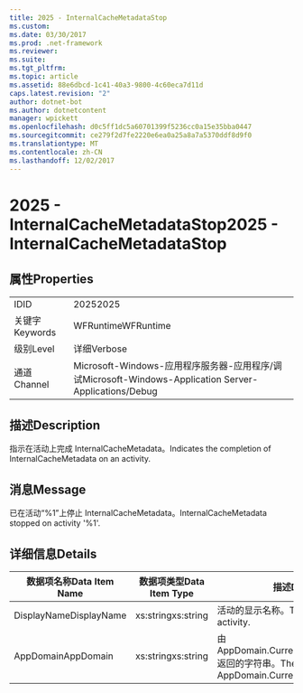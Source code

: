 ```yaml
---
title: 2025 - InternalCacheMetadataStop
ms.custom: 
ms.date: 03/30/2017
ms.prod: .net-framework
ms.reviewer: 
ms.suite: 
ms.tgt_pltfrm: 
ms.topic: article
ms.assetid: 88e6dbcd-1c41-40a3-9800-4c60eca7d11d
caps.latest.revision: "2"
author: dotnet-bot
ms.author: dotnetcontent
manager: wpickett
ms.openlocfilehash: d0c5ff1dc5a60701399f5236cc0a15e35bba0447
ms.sourcegitcommit: ce279f2d7fe2220e6ea0a25a8a7a5370ddf8d9f0
ms.translationtype: MT
ms.contentlocale: zh-CN
ms.lasthandoff: 12/02/2017
---
```

# <a name="2025---internalcachemetadatastop"></a><span data-ttu-id="c95c5-102">2025 - InternalCacheMetadataStop</span><span class="sxs-lookup"><span data-stu-id="c95c5-102">2025 - InternalCacheMetadataStop</span></span>
## <a name="properties"></a><span data-ttu-id="c95c5-103">属性</span><span class="sxs-lookup"><span data-stu-id="c95c5-103">Properties</span></span>  
  
|||  
|-|-|  
|<span data-ttu-id="c95c5-104">ID</span><span class="sxs-lookup"><span data-stu-id="c95c5-104">ID</span></span>|<span data-ttu-id="c95c5-105">2025</span><span class="sxs-lookup"><span data-stu-id="c95c5-105">2025</span></span>|  
|<span data-ttu-id="c95c5-106">关键字</span><span class="sxs-lookup"><span data-stu-id="c95c5-106">Keywords</span></span>|<span data-ttu-id="c95c5-107">WFRuntime</span><span class="sxs-lookup"><span data-stu-id="c95c5-107">WFRuntime</span></span>|  
|<span data-ttu-id="c95c5-108">级别</span><span class="sxs-lookup"><span data-stu-id="c95c5-108">Level</span></span>|<span data-ttu-id="c95c5-109">详细</span><span class="sxs-lookup"><span data-stu-id="c95c5-109">Verbose</span></span>|  
|<span data-ttu-id="c95c5-110">通道</span><span class="sxs-lookup"><span data-stu-id="c95c5-110">Channel</span></span>|<span data-ttu-id="c95c5-111">Microsoft-Windows-应用程序服务器-应用程序/调试</span><span class="sxs-lookup"><span data-stu-id="c95c5-111">Microsoft-Windows-Application Server-Applications/Debug</span></span>|  
  
## <a name="description"></a><span data-ttu-id="c95c5-112">描述</span><span class="sxs-lookup"><span data-stu-id="c95c5-112">Description</span></span>  
 <span data-ttu-id="c95c5-113">指示在活动上完成 InternalCacheMetadata。</span><span class="sxs-lookup"><span data-stu-id="c95c5-113">Indicates the completion of InternalCacheMetadata on an activity.</span></span>  
  
## <a name="message"></a><span data-ttu-id="c95c5-114">消息</span><span class="sxs-lookup"><span data-stu-id="c95c5-114">Message</span></span>  
 <span data-ttu-id="c95c5-115">已在活动“%1”上停止 InternalCacheMetadata。</span><span class="sxs-lookup"><span data-stu-id="c95c5-115">InternalCacheMetadata stopped on activity '%1'.</span></span>  
  
## <a name="details"></a><span data-ttu-id="c95c5-116">详细信息</span><span class="sxs-lookup"><span data-stu-id="c95c5-116">Details</span></span>  
  
|<span data-ttu-id="c95c5-117">数据项名称</span><span class="sxs-lookup"><span data-stu-id="c95c5-117">Data Item Name</span></span>|<span data-ttu-id="c95c5-118">数据项类型</span><span class="sxs-lookup"><span data-stu-id="c95c5-118">Data Item Type</span></span>|<span data-ttu-id="c95c5-119">描述</span><span class="sxs-lookup"><span data-stu-id="c95c5-119">Description</span></span>|  
|--------------------|--------------------|-----------------|  
|<span data-ttu-id="c95c5-120">DisplayName</span><span class="sxs-lookup"><span data-stu-id="c95c5-120">DisplayName</span></span>|<span data-ttu-id="c95c5-121">xs:string</span><span class="sxs-lookup"><span data-stu-id="c95c5-121">xs:string</span></span>|<span data-ttu-id="c95c5-122">活动的显示名称。</span><span class="sxs-lookup"><span data-stu-id="c95c5-122">The display name of the activity.</span></span>|  
|<span data-ttu-id="c95c5-123">AppDomain</span><span class="sxs-lookup"><span data-stu-id="c95c5-123">AppDomain</span></span>|<span data-ttu-id="c95c5-124">xs:string</span><span class="sxs-lookup"><span data-stu-id="c95c5-124">xs:string</span></span>|<span data-ttu-id="c95c5-125">由 AppDomain.CurrentDomain.FriendlyName 返回的字符串。</span><span class="sxs-lookup"><span data-stu-id="c95c5-125">The string returned by AppDomain.CurrentDomain.FriendlyName.</span></span>|
